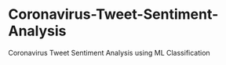 # Coronavirus-Tweet-Sentiment-Analysis
Coronavirus Tweet Sentiment Analysis using ML Classification

